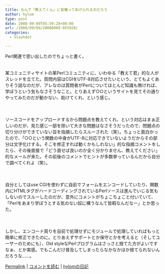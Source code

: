 ```yaml
---
title: なんで「教えてくん」に皆構ってあげられるのだろう
author: hylom
type: post
date: 2008-09-09T05:59:28+00:00
url: /2008/09/09/20080909-055928/
categories:
  - Slashdot

---
```

Perl関連で思い出したのでちょっと書く。  
</br>   
某コミュニティサイトの某Perlコミュニティに、いわゆる「教えて君」的な人がスレッドを立てた。質問内容はCGIをUTF-8対応させたいという、とてもよくありそう話なのだが、アレなのは質問者がPerlについてほとんど知識も無ければ、学ぼうという気もなさそうなこと。とりあえず○○というサイトを見てその通りやってみたのだが動かない、助けてくれ、という感じ。</br>  
</br>   
ソースコードをアップロードするから問題点を教えてくれ、という対応はまぁ正しいのだが、見た感じ一部を除いて大きな問題はなさそうだったので、問題点の切り分けができていない旨を指摘したらスルーされた（笑）。ちょっと面白かったので、「○○という関数の中身がUTF-8に対応できていないようだからその部分は文字化けする。そこを修正すれば動くかもしれない」的な指摘コメントをしたら、その後直接で「どう直せば良いのか全く分かりません、教えてください」的なメールが来た。その前後のコメントでヒントが多数挙っているんだから自分で調べてくれよ（笑）。</br>  
</br>   
自分としてはuse CGIを使わずに自前でフォームをエンコードしていたり、関数内にHTMLタグがハードコーディングされているPerlソースは進んでいじる気もしないのでスルーしたのだが、意外にコメントがちょこちょこと付いていて、「Perlをあまり学ぼうとする気のない奴に構うなんて皆暇なんだなー」とか思った。</br>  
</br>   
しかし、エンコード周りを自前で処理せずにモジュールで処理していればもっと簡単に修正できたのに。とりあえずサポートとか保守とかを考えると（そしてユーザーのためにも）、Old styleなPerlプログラムはさっさと捨てた方がよいですなぁ、とか実感。でもこんだけ普及してしまったらなかなかほか捨てられないんだろうな……。</br> 

   [Permalink][1] |    [コメントを読む][2] |    [hylomの日記][3] 

</br>

 [1]: http://slashdot.jp/~hylom/journal/451772
 [2]: http://slashdot.jp/~hylom/journal/451772#acomments
 [3]: http://slashdot.jp/~hylom/journal/